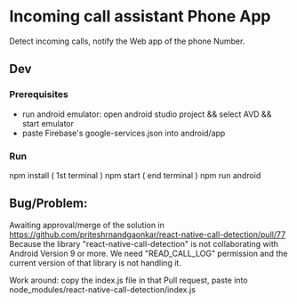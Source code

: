 # Incoming call assistant Phone App

Detect incoming calls, notify the Web app of the phone Number.

## Dev

### Prerequisites
- run android emulator: open android studio project && select AVD && start emulator
- paste Firebase's google-services.json into android/app

### Run
npm install
( 1st terminal ) npm start
( end terminal ) npm run android

## Bug/Problem:
Awaiting approval/merge of the solution in https://github.com/priteshrnandgaonkar/react-native-call-detection/pull/77
Because the library "react-native-call-detection" is not collaborating with Android Version 9 or more. We need "READ_CALL_LOG" permission and the current version of that library is not handling it.

Work around: copy the index.js file in that Pull request, paste into node_modules/react-native-call-detection/index.js
